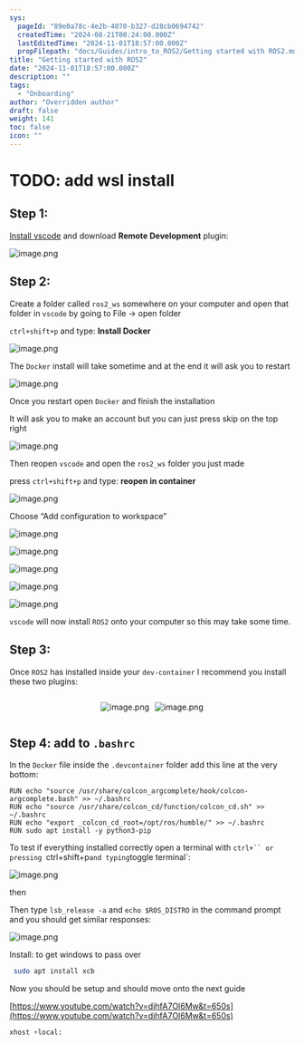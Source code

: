 ```yaml
---
sys:
  pageId: "89e0a78c-4e2b-4070-b327-d28cb0694742"
  createdTime: "2024-08-21T00:24:00.000Z"
  lastEditedTime: "2024-11-01T18:57:00.000Z"
  propFilepath: "docs/Guides/intro_to_ROS2/Getting started with ROS2.md"
title: "Getting started with ROS2"
date: "2024-11-01T18:57:00.000Z"
description: ""
tags:
  - "Onboarding"
author: "Overridden author"
draft: false
weight: 141
toc: false
icon: ""
---
```


# TODO: add wsl install

## Step 1:

[Install vscode](https://code.visualstudio.com/download) and download **Remote Development** plugin:

![image.png](https://prod-files-secure.s3.us-west-2.amazonaws.com/d518164a-d88e-44d1-a4ee-3adb3bd8bce0/efb52993-1881-4a40-b95e-6f020334f022/image.png?X-Amz-Algorithm=AWS4-HMAC-SHA256&X-Amz-Content-Sha256=UNSIGNED-PAYLOAD&X-Amz-Credential=ASIAZI2LB466XV2EMCDP%2F20250225%2Fus-west-2%2Fs3%2Faws4_request&X-Amz-Date=20250225T190256Z&X-Amz-Expires=3600&X-Amz-Security-Token=IQoJb3JpZ2luX2VjEBIaCXVzLXdlc3QtMiJHMEUCIApGuPRncK6SWHrdj6aAAtnlwEw8nfBM4OMtBG2gUlY9AiEAriiRj0ypcZ%2BXbRgkZ79nPA3XQXhgrFXJc%2Bul1zYMmKcq%2FwMISxAAGgw2Mzc0MjMxODM4MDUiDKqdEB5KBei%2BxogenSrcA8ow1%2FlR7b20IHemZkx968%2Bh3Vj5cRsTsHsRa1f4iGZ%2F9cDyU2srEz6D3IRIMNKy8nMH453xWCscsgDV1bLqdrYRRH1Hk1kDGTVsdRwRgTmux9HYBTh6xh1J8F4z4cd9jO%2BPpM2Hpry9BDP06YnCsDneZdwIwzNG5KbnzAByi4cZhwqBj8o1QQ37pm53NVW1xQdZWWrHN4EdkjFuO0ErRIfT41LzufRvWWZqeIh4dY7SVezwob7w09hPSbfy5oTPOaXvMzpRenY%2B6AhVObRkFXuRuhAFv8l0ys3iUpT6CNcdTeD11sSLjtxuD1NGIdWWna3q0FWbqcjq8ZYDxcPnyt5lUG%2BnL4Bro4tPg3F0L2pMtDJo%2BxDJLuEM99xWWoFJJIq4KXunx05SgtvM71tRP3idEkd6hsMAsy3wR5MX9zlK7Y%2BJyY%2FWYXMGBUaTxu8QWhHtyxLupTNQ06KSHJycV156FcH08%2BTtQZk1TgCXtfveenip2j9Jsa4NALxEJMXTFkTnZ%2BVJcIClFsJK0wogl8UAL6pgmXTIouQlNbFK347YRHItDnqxTK0N2g50xC9TyQzTdsf0fMQjWBxyXfI8U6YPRWHVMCR2kzHjZisRM%2FIc%2FhvCil5l56ClVA5pMIyN%2BL0GOqUBPcOuYdtvsdzWKbleoP3Bls5dTWgNGdKex3WdYuuhN27%2BXARlEXdUtyjx0%2FlHQ6unHV7YghS%2FFKvRm1AEkv86oSXPLC5EQgEouNlXU3uLHTkogLJNPlglS%2FPmj6RAQl56JwrG6hXEndvyVF%2Fq00aZ59fMqUsjCcHse9%2B5It28OnG30xzEBoNUDwuV1o2lBhectXLtOGGYR3G674KWLsiBfy3VZNt5&X-Amz-Signature=090516933e1ac809d8a59a56b115bed867c12ec3b21412e6ce581bd308659aa8&X-Amz-SignedHeaders=host&x-id=GetObject)

## Step 2:

Create a folder called `ros2_ws` somewhere on your computer and open that folder in `vscode` by going to File → open folder 

`ctrl+shift+p` and type: **Install Docker**

![image.png](https://prod-files-secure.s3.us-west-2.amazonaws.com/d518164a-d88e-44d1-a4ee-3adb3bd8bce0/2269dc0e-1cd5-47ff-bceb-c04ad9b2eab0/image.png?X-Amz-Algorithm=AWS4-HMAC-SHA256&X-Amz-Content-Sha256=UNSIGNED-PAYLOAD&X-Amz-Credential=ASIAZI2LB466XV2EMCDP%2F20250225%2Fus-west-2%2Fs3%2Faws4_request&X-Amz-Date=20250225T190256Z&X-Amz-Expires=3600&X-Amz-Security-Token=IQoJb3JpZ2luX2VjEBIaCXVzLXdlc3QtMiJHMEUCIApGuPRncK6SWHrdj6aAAtnlwEw8nfBM4OMtBG2gUlY9AiEAriiRj0ypcZ%2BXbRgkZ79nPA3XQXhgrFXJc%2Bul1zYMmKcq%2FwMISxAAGgw2Mzc0MjMxODM4MDUiDKqdEB5KBei%2BxogenSrcA8ow1%2FlR7b20IHemZkx968%2Bh3Vj5cRsTsHsRa1f4iGZ%2F9cDyU2srEz6D3IRIMNKy8nMH453xWCscsgDV1bLqdrYRRH1Hk1kDGTVsdRwRgTmux9HYBTh6xh1J8F4z4cd9jO%2BPpM2Hpry9BDP06YnCsDneZdwIwzNG5KbnzAByi4cZhwqBj8o1QQ37pm53NVW1xQdZWWrHN4EdkjFuO0ErRIfT41LzufRvWWZqeIh4dY7SVezwob7w09hPSbfy5oTPOaXvMzpRenY%2B6AhVObRkFXuRuhAFv8l0ys3iUpT6CNcdTeD11sSLjtxuD1NGIdWWna3q0FWbqcjq8ZYDxcPnyt5lUG%2BnL4Bro4tPg3F0L2pMtDJo%2BxDJLuEM99xWWoFJJIq4KXunx05SgtvM71tRP3idEkd6hsMAsy3wR5MX9zlK7Y%2BJyY%2FWYXMGBUaTxu8QWhHtyxLupTNQ06KSHJycV156FcH08%2BTtQZk1TgCXtfveenip2j9Jsa4NALxEJMXTFkTnZ%2BVJcIClFsJK0wogl8UAL6pgmXTIouQlNbFK347YRHItDnqxTK0N2g50xC9TyQzTdsf0fMQjWBxyXfI8U6YPRWHVMCR2kzHjZisRM%2FIc%2FhvCil5l56ClVA5pMIyN%2BL0GOqUBPcOuYdtvsdzWKbleoP3Bls5dTWgNGdKex3WdYuuhN27%2BXARlEXdUtyjx0%2FlHQ6unHV7YghS%2FFKvRm1AEkv86oSXPLC5EQgEouNlXU3uLHTkogLJNPlglS%2FPmj6RAQl56JwrG6hXEndvyVF%2Fq00aZ59fMqUsjCcHse9%2B5It28OnG30xzEBoNUDwuV1o2lBhectXLtOGGYR3G674KWLsiBfy3VZNt5&X-Amz-Signature=6c890f9aecdf6a06bb1db1c973a5a4b17078f12a7ae4f8c55ecf0f76eb3b75b0&X-Amz-SignedHeaders=host&x-id=GetObject)

The `Docker` install will take sometime and at the end it will ask you to restart

![image.png](https://prod-files-secure.s3.us-west-2.amazonaws.com/d518164a-d88e-44d1-a4ee-3adb3bd8bce0/ed233f78-be33-4b1f-b89c-9c346c0e961e/image.png?X-Amz-Algorithm=AWS4-HMAC-SHA256&X-Amz-Content-Sha256=UNSIGNED-PAYLOAD&X-Amz-Credential=ASIAZI2LB466XV2EMCDP%2F20250225%2Fus-west-2%2Fs3%2Faws4_request&X-Amz-Date=20250225T190256Z&X-Amz-Expires=3600&X-Amz-Security-Token=IQoJb3JpZ2luX2VjEBIaCXVzLXdlc3QtMiJHMEUCIApGuPRncK6SWHrdj6aAAtnlwEw8nfBM4OMtBG2gUlY9AiEAriiRj0ypcZ%2BXbRgkZ79nPA3XQXhgrFXJc%2Bul1zYMmKcq%2FwMISxAAGgw2Mzc0MjMxODM4MDUiDKqdEB5KBei%2BxogenSrcA8ow1%2FlR7b20IHemZkx968%2Bh3Vj5cRsTsHsRa1f4iGZ%2F9cDyU2srEz6D3IRIMNKy8nMH453xWCscsgDV1bLqdrYRRH1Hk1kDGTVsdRwRgTmux9HYBTh6xh1J8F4z4cd9jO%2BPpM2Hpry9BDP06YnCsDneZdwIwzNG5KbnzAByi4cZhwqBj8o1QQ37pm53NVW1xQdZWWrHN4EdkjFuO0ErRIfT41LzufRvWWZqeIh4dY7SVezwob7w09hPSbfy5oTPOaXvMzpRenY%2B6AhVObRkFXuRuhAFv8l0ys3iUpT6CNcdTeD11sSLjtxuD1NGIdWWna3q0FWbqcjq8ZYDxcPnyt5lUG%2BnL4Bro4tPg3F0L2pMtDJo%2BxDJLuEM99xWWoFJJIq4KXunx05SgtvM71tRP3idEkd6hsMAsy3wR5MX9zlK7Y%2BJyY%2FWYXMGBUaTxu8QWhHtyxLupTNQ06KSHJycV156FcH08%2BTtQZk1TgCXtfveenip2j9Jsa4NALxEJMXTFkTnZ%2BVJcIClFsJK0wogl8UAL6pgmXTIouQlNbFK347YRHItDnqxTK0N2g50xC9TyQzTdsf0fMQjWBxyXfI8U6YPRWHVMCR2kzHjZisRM%2FIc%2FhvCil5l56ClVA5pMIyN%2BL0GOqUBPcOuYdtvsdzWKbleoP3Bls5dTWgNGdKex3WdYuuhN27%2BXARlEXdUtyjx0%2FlHQ6unHV7YghS%2FFKvRm1AEkv86oSXPLC5EQgEouNlXU3uLHTkogLJNPlglS%2FPmj6RAQl56JwrG6hXEndvyVF%2Fq00aZ59fMqUsjCcHse9%2B5It28OnG30xzEBoNUDwuV1o2lBhectXLtOGGYR3G674KWLsiBfy3VZNt5&X-Amz-Signature=096721c54ec6ff44e3a1d8be9265e3bab340ad1f1d95c9e94f8297647a71d32d&X-Amz-SignedHeaders=host&x-id=GetObject)

Once you restart open `Docker` and finish the installation

It will ask you to make an account but you can just press skip on the top right

![image.png](https://prod-files-secure.s3.us-west-2.amazonaws.com/d518164a-d88e-44d1-a4ee-3adb3bd8bce0/21010ad9-1659-4fd9-9f59-9932a09b2a3d/image.png?X-Amz-Algorithm=AWS4-HMAC-SHA256&X-Amz-Content-Sha256=UNSIGNED-PAYLOAD&X-Amz-Credential=ASIAZI2LB466XV2EMCDP%2F20250225%2Fus-west-2%2Fs3%2Faws4_request&X-Amz-Date=20250225T190256Z&X-Amz-Expires=3600&X-Amz-Security-Token=IQoJb3JpZ2luX2VjEBIaCXVzLXdlc3QtMiJHMEUCIApGuPRncK6SWHrdj6aAAtnlwEw8nfBM4OMtBG2gUlY9AiEAriiRj0ypcZ%2BXbRgkZ79nPA3XQXhgrFXJc%2Bul1zYMmKcq%2FwMISxAAGgw2Mzc0MjMxODM4MDUiDKqdEB5KBei%2BxogenSrcA8ow1%2FlR7b20IHemZkx968%2Bh3Vj5cRsTsHsRa1f4iGZ%2F9cDyU2srEz6D3IRIMNKy8nMH453xWCscsgDV1bLqdrYRRH1Hk1kDGTVsdRwRgTmux9HYBTh6xh1J8F4z4cd9jO%2BPpM2Hpry9BDP06YnCsDneZdwIwzNG5KbnzAByi4cZhwqBj8o1QQ37pm53NVW1xQdZWWrHN4EdkjFuO0ErRIfT41LzufRvWWZqeIh4dY7SVezwob7w09hPSbfy5oTPOaXvMzpRenY%2B6AhVObRkFXuRuhAFv8l0ys3iUpT6CNcdTeD11sSLjtxuD1NGIdWWna3q0FWbqcjq8ZYDxcPnyt5lUG%2BnL4Bro4tPg3F0L2pMtDJo%2BxDJLuEM99xWWoFJJIq4KXunx05SgtvM71tRP3idEkd6hsMAsy3wR5MX9zlK7Y%2BJyY%2FWYXMGBUaTxu8QWhHtyxLupTNQ06KSHJycV156FcH08%2BTtQZk1TgCXtfveenip2j9Jsa4NALxEJMXTFkTnZ%2BVJcIClFsJK0wogl8UAL6pgmXTIouQlNbFK347YRHItDnqxTK0N2g50xC9TyQzTdsf0fMQjWBxyXfI8U6YPRWHVMCR2kzHjZisRM%2FIc%2FhvCil5l56ClVA5pMIyN%2BL0GOqUBPcOuYdtvsdzWKbleoP3Bls5dTWgNGdKex3WdYuuhN27%2BXARlEXdUtyjx0%2FlHQ6unHV7YghS%2FFKvRm1AEkv86oSXPLC5EQgEouNlXU3uLHTkogLJNPlglS%2FPmj6RAQl56JwrG6hXEndvyVF%2Fq00aZ59fMqUsjCcHse9%2B5It28OnG30xzEBoNUDwuV1o2lBhectXLtOGGYR3G674KWLsiBfy3VZNt5&X-Amz-Signature=4e4dd9f2c46d1373746bea472610dd4efbc4f92d7c190a2f779449d2e26568b8&X-Amz-SignedHeaders=host&x-id=GetObject)

Then reopen `vscode` and open the `ros2_ws` folder you just made

press `ctrl+shift+p` and type: **reopen in container**

![image.png](https://prod-files-secure.s3.us-west-2.amazonaws.com/d518164a-d88e-44d1-a4ee-3adb3bd8bce0/4e93b8c2-41ad-488c-8095-c74205196118/image.png?X-Amz-Algorithm=AWS4-HMAC-SHA256&X-Amz-Content-Sha256=UNSIGNED-PAYLOAD&X-Amz-Credential=ASIAZI2LB466XV2EMCDP%2F20250225%2Fus-west-2%2Fs3%2Faws4_request&X-Amz-Date=20250225T190256Z&X-Amz-Expires=3600&X-Amz-Security-Token=IQoJb3JpZ2luX2VjEBIaCXVzLXdlc3QtMiJHMEUCIApGuPRncK6SWHrdj6aAAtnlwEw8nfBM4OMtBG2gUlY9AiEAriiRj0ypcZ%2BXbRgkZ79nPA3XQXhgrFXJc%2Bul1zYMmKcq%2FwMISxAAGgw2Mzc0MjMxODM4MDUiDKqdEB5KBei%2BxogenSrcA8ow1%2FlR7b20IHemZkx968%2Bh3Vj5cRsTsHsRa1f4iGZ%2F9cDyU2srEz6D3IRIMNKy8nMH453xWCscsgDV1bLqdrYRRH1Hk1kDGTVsdRwRgTmux9HYBTh6xh1J8F4z4cd9jO%2BPpM2Hpry9BDP06YnCsDneZdwIwzNG5KbnzAByi4cZhwqBj8o1QQ37pm53NVW1xQdZWWrHN4EdkjFuO0ErRIfT41LzufRvWWZqeIh4dY7SVezwob7w09hPSbfy5oTPOaXvMzpRenY%2B6AhVObRkFXuRuhAFv8l0ys3iUpT6CNcdTeD11sSLjtxuD1NGIdWWna3q0FWbqcjq8ZYDxcPnyt5lUG%2BnL4Bro4tPg3F0L2pMtDJo%2BxDJLuEM99xWWoFJJIq4KXunx05SgtvM71tRP3idEkd6hsMAsy3wR5MX9zlK7Y%2BJyY%2FWYXMGBUaTxu8QWhHtyxLupTNQ06KSHJycV156FcH08%2BTtQZk1TgCXtfveenip2j9Jsa4NALxEJMXTFkTnZ%2BVJcIClFsJK0wogl8UAL6pgmXTIouQlNbFK347YRHItDnqxTK0N2g50xC9TyQzTdsf0fMQjWBxyXfI8U6YPRWHVMCR2kzHjZisRM%2FIc%2FhvCil5l56ClVA5pMIyN%2BL0GOqUBPcOuYdtvsdzWKbleoP3Bls5dTWgNGdKex3WdYuuhN27%2BXARlEXdUtyjx0%2FlHQ6unHV7YghS%2FFKvRm1AEkv86oSXPLC5EQgEouNlXU3uLHTkogLJNPlglS%2FPmj6RAQl56JwrG6hXEndvyVF%2Fq00aZ59fMqUsjCcHse9%2B5It28OnG30xzEBoNUDwuV1o2lBhectXLtOGGYR3G674KWLsiBfy3VZNt5&X-Amz-Signature=78da78c0cc5df6c5c3af5fe094b3a9ad2afc3111d9b71f612e92b36a8d4be69b&X-Amz-SignedHeaders=host&x-id=GetObject)

Choose “Add configuration to workspace”

![image.png](https://prod-files-secure.s3.us-west-2.amazonaws.com/d518164a-d88e-44d1-a4ee-3adb3bd8bce0/9560b282-5060-4989-ba37-97e7b2c22476/image.png?X-Amz-Algorithm=AWS4-HMAC-SHA256&X-Amz-Content-Sha256=UNSIGNED-PAYLOAD&X-Amz-Credential=ASIAZI2LB466XV2EMCDP%2F20250225%2Fus-west-2%2Fs3%2Faws4_request&X-Amz-Date=20250225T190256Z&X-Amz-Expires=3600&X-Amz-Security-Token=IQoJb3JpZ2luX2VjEBIaCXVzLXdlc3QtMiJHMEUCIApGuPRncK6SWHrdj6aAAtnlwEw8nfBM4OMtBG2gUlY9AiEAriiRj0ypcZ%2BXbRgkZ79nPA3XQXhgrFXJc%2Bul1zYMmKcq%2FwMISxAAGgw2Mzc0MjMxODM4MDUiDKqdEB5KBei%2BxogenSrcA8ow1%2FlR7b20IHemZkx968%2Bh3Vj5cRsTsHsRa1f4iGZ%2F9cDyU2srEz6D3IRIMNKy8nMH453xWCscsgDV1bLqdrYRRH1Hk1kDGTVsdRwRgTmux9HYBTh6xh1J8F4z4cd9jO%2BPpM2Hpry9BDP06YnCsDneZdwIwzNG5KbnzAByi4cZhwqBj8o1QQ37pm53NVW1xQdZWWrHN4EdkjFuO0ErRIfT41LzufRvWWZqeIh4dY7SVezwob7w09hPSbfy5oTPOaXvMzpRenY%2B6AhVObRkFXuRuhAFv8l0ys3iUpT6CNcdTeD11sSLjtxuD1NGIdWWna3q0FWbqcjq8ZYDxcPnyt5lUG%2BnL4Bro4tPg3F0L2pMtDJo%2BxDJLuEM99xWWoFJJIq4KXunx05SgtvM71tRP3idEkd6hsMAsy3wR5MX9zlK7Y%2BJyY%2FWYXMGBUaTxu8QWhHtyxLupTNQ06KSHJycV156FcH08%2BTtQZk1TgCXtfveenip2j9Jsa4NALxEJMXTFkTnZ%2BVJcIClFsJK0wogl8UAL6pgmXTIouQlNbFK347YRHItDnqxTK0N2g50xC9TyQzTdsf0fMQjWBxyXfI8U6YPRWHVMCR2kzHjZisRM%2FIc%2FhvCil5l56ClVA5pMIyN%2BL0GOqUBPcOuYdtvsdzWKbleoP3Bls5dTWgNGdKex3WdYuuhN27%2BXARlEXdUtyjx0%2FlHQ6unHV7YghS%2FFKvRm1AEkv86oSXPLC5EQgEouNlXU3uLHTkogLJNPlglS%2FPmj6RAQl56JwrG6hXEndvyVF%2Fq00aZ59fMqUsjCcHse9%2B5It28OnG30xzEBoNUDwuV1o2lBhectXLtOGGYR3G674KWLsiBfy3VZNt5&X-Amz-Signature=be34873834b8cbc725c36b9e76ce2e2ceaa3cf60c9bfd875f6b9bf222c4a9029&X-Amz-SignedHeaders=host&x-id=GetObject)

![image.png](https://prod-files-secure.s3.us-west-2.amazonaws.com/d518164a-d88e-44d1-a4ee-3adb3bd8bce0/2ee63f81-886b-48e8-a553-dc6e5eac99e4/image.png?X-Amz-Algorithm=AWS4-HMAC-SHA256&X-Amz-Content-Sha256=UNSIGNED-PAYLOAD&X-Amz-Credential=ASIAZI2LB466XV2EMCDP%2F20250225%2Fus-west-2%2Fs3%2Faws4_request&X-Amz-Date=20250225T190256Z&X-Amz-Expires=3600&X-Amz-Security-Token=IQoJb3JpZ2luX2VjEBIaCXVzLXdlc3QtMiJHMEUCIApGuPRncK6SWHrdj6aAAtnlwEw8nfBM4OMtBG2gUlY9AiEAriiRj0ypcZ%2BXbRgkZ79nPA3XQXhgrFXJc%2Bul1zYMmKcq%2FwMISxAAGgw2Mzc0MjMxODM4MDUiDKqdEB5KBei%2BxogenSrcA8ow1%2FlR7b20IHemZkx968%2Bh3Vj5cRsTsHsRa1f4iGZ%2F9cDyU2srEz6D3IRIMNKy8nMH453xWCscsgDV1bLqdrYRRH1Hk1kDGTVsdRwRgTmux9HYBTh6xh1J8F4z4cd9jO%2BPpM2Hpry9BDP06YnCsDneZdwIwzNG5KbnzAByi4cZhwqBj8o1QQ37pm53NVW1xQdZWWrHN4EdkjFuO0ErRIfT41LzufRvWWZqeIh4dY7SVezwob7w09hPSbfy5oTPOaXvMzpRenY%2B6AhVObRkFXuRuhAFv8l0ys3iUpT6CNcdTeD11sSLjtxuD1NGIdWWna3q0FWbqcjq8ZYDxcPnyt5lUG%2BnL4Bro4tPg3F0L2pMtDJo%2BxDJLuEM99xWWoFJJIq4KXunx05SgtvM71tRP3idEkd6hsMAsy3wR5MX9zlK7Y%2BJyY%2FWYXMGBUaTxu8QWhHtyxLupTNQ06KSHJycV156FcH08%2BTtQZk1TgCXtfveenip2j9Jsa4NALxEJMXTFkTnZ%2BVJcIClFsJK0wogl8UAL6pgmXTIouQlNbFK347YRHItDnqxTK0N2g50xC9TyQzTdsf0fMQjWBxyXfI8U6YPRWHVMCR2kzHjZisRM%2FIc%2FhvCil5l56ClVA5pMIyN%2BL0GOqUBPcOuYdtvsdzWKbleoP3Bls5dTWgNGdKex3WdYuuhN27%2BXARlEXdUtyjx0%2FlHQ6unHV7YghS%2FFKvRm1AEkv86oSXPLC5EQgEouNlXU3uLHTkogLJNPlglS%2FPmj6RAQl56JwrG6hXEndvyVF%2Fq00aZ59fMqUsjCcHse9%2B5It28OnG30xzEBoNUDwuV1o2lBhectXLtOGGYR3G674KWLsiBfy3VZNt5&X-Amz-Signature=6f2a65ab78325fedb899a067ac9b360f61472fa3095c463eaffa4ef4553bb4fe&X-Amz-SignedHeaders=host&x-id=GetObject)

![image.png](https://prod-files-secure.s3.us-west-2.amazonaws.com/d518164a-d88e-44d1-a4ee-3adb3bd8bce0/ae1580b2-b048-407e-aed9-b584224a7a04/image.png?X-Amz-Algorithm=AWS4-HMAC-SHA256&X-Amz-Content-Sha256=UNSIGNED-PAYLOAD&X-Amz-Credential=ASIAZI2LB466XV2EMCDP%2F20250225%2Fus-west-2%2Fs3%2Faws4_request&X-Amz-Date=20250225T190256Z&X-Amz-Expires=3600&X-Amz-Security-Token=IQoJb3JpZ2luX2VjEBIaCXVzLXdlc3QtMiJHMEUCIApGuPRncK6SWHrdj6aAAtnlwEw8nfBM4OMtBG2gUlY9AiEAriiRj0ypcZ%2BXbRgkZ79nPA3XQXhgrFXJc%2Bul1zYMmKcq%2FwMISxAAGgw2Mzc0MjMxODM4MDUiDKqdEB5KBei%2BxogenSrcA8ow1%2FlR7b20IHemZkx968%2Bh3Vj5cRsTsHsRa1f4iGZ%2F9cDyU2srEz6D3IRIMNKy8nMH453xWCscsgDV1bLqdrYRRH1Hk1kDGTVsdRwRgTmux9HYBTh6xh1J8F4z4cd9jO%2BPpM2Hpry9BDP06YnCsDneZdwIwzNG5KbnzAByi4cZhwqBj8o1QQ37pm53NVW1xQdZWWrHN4EdkjFuO0ErRIfT41LzufRvWWZqeIh4dY7SVezwob7w09hPSbfy5oTPOaXvMzpRenY%2B6AhVObRkFXuRuhAFv8l0ys3iUpT6CNcdTeD11sSLjtxuD1NGIdWWna3q0FWbqcjq8ZYDxcPnyt5lUG%2BnL4Bro4tPg3F0L2pMtDJo%2BxDJLuEM99xWWoFJJIq4KXunx05SgtvM71tRP3idEkd6hsMAsy3wR5MX9zlK7Y%2BJyY%2FWYXMGBUaTxu8QWhHtyxLupTNQ06KSHJycV156FcH08%2BTtQZk1TgCXtfveenip2j9Jsa4NALxEJMXTFkTnZ%2BVJcIClFsJK0wogl8UAL6pgmXTIouQlNbFK347YRHItDnqxTK0N2g50xC9TyQzTdsf0fMQjWBxyXfI8U6YPRWHVMCR2kzHjZisRM%2FIc%2FhvCil5l56ClVA5pMIyN%2BL0GOqUBPcOuYdtvsdzWKbleoP3Bls5dTWgNGdKex3WdYuuhN27%2BXARlEXdUtyjx0%2FlHQ6unHV7YghS%2FFKvRm1AEkv86oSXPLC5EQgEouNlXU3uLHTkogLJNPlglS%2FPmj6RAQl56JwrG6hXEndvyVF%2Fq00aZ59fMqUsjCcHse9%2B5It28OnG30xzEBoNUDwuV1o2lBhectXLtOGGYR3G674KWLsiBfy3VZNt5&X-Amz-Signature=556a7a816dee76b2eaaac32d384d1957d6cbbce39f9140875670d123c442ca86&X-Amz-SignedHeaders=host&x-id=GetObject)

![image.png](https://prod-files-secure.s3.us-west-2.amazonaws.com/d518164a-d88e-44d1-a4ee-3adb3bd8bce0/53255b28-f75e-430f-b9e3-c0ac8577e42b/image.png?X-Amz-Algorithm=AWS4-HMAC-SHA256&X-Amz-Content-Sha256=UNSIGNED-PAYLOAD&X-Amz-Credential=ASIAZI2LB466XV2EMCDP%2F20250225%2Fus-west-2%2Fs3%2Faws4_request&X-Amz-Date=20250225T190256Z&X-Amz-Expires=3600&X-Amz-Security-Token=IQoJb3JpZ2luX2VjEBIaCXVzLXdlc3QtMiJHMEUCIApGuPRncK6SWHrdj6aAAtnlwEw8nfBM4OMtBG2gUlY9AiEAriiRj0ypcZ%2BXbRgkZ79nPA3XQXhgrFXJc%2Bul1zYMmKcq%2FwMISxAAGgw2Mzc0MjMxODM4MDUiDKqdEB5KBei%2BxogenSrcA8ow1%2FlR7b20IHemZkx968%2Bh3Vj5cRsTsHsRa1f4iGZ%2F9cDyU2srEz6D3IRIMNKy8nMH453xWCscsgDV1bLqdrYRRH1Hk1kDGTVsdRwRgTmux9HYBTh6xh1J8F4z4cd9jO%2BPpM2Hpry9BDP06YnCsDneZdwIwzNG5KbnzAByi4cZhwqBj8o1QQ37pm53NVW1xQdZWWrHN4EdkjFuO0ErRIfT41LzufRvWWZqeIh4dY7SVezwob7w09hPSbfy5oTPOaXvMzpRenY%2B6AhVObRkFXuRuhAFv8l0ys3iUpT6CNcdTeD11sSLjtxuD1NGIdWWna3q0FWbqcjq8ZYDxcPnyt5lUG%2BnL4Bro4tPg3F0L2pMtDJo%2BxDJLuEM99xWWoFJJIq4KXunx05SgtvM71tRP3idEkd6hsMAsy3wR5MX9zlK7Y%2BJyY%2FWYXMGBUaTxu8QWhHtyxLupTNQ06KSHJycV156FcH08%2BTtQZk1TgCXtfveenip2j9Jsa4NALxEJMXTFkTnZ%2BVJcIClFsJK0wogl8UAL6pgmXTIouQlNbFK347YRHItDnqxTK0N2g50xC9TyQzTdsf0fMQjWBxyXfI8U6YPRWHVMCR2kzHjZisRM%2FIc%2FhvCil5l56ClVA5pMIyN%2BL0GOqUBPcOuYdtvsdzWKbleoP3Bls5dTWgNGdKex3WdYuuhN27%2BXARlEXdUtyjx0%2FlHQ6unHV7YghS%2FFKvRm1AEkv86oSXPLC5EQgEouNlXU3uLHTkogLJNPlglS%2FPmj6RAQl56JwrG6hXEndvyVF%2Fq00aZ59fMqUsjCcHse9%2B5It28OnG30xzEBoNUDwuV1o2lBhectXLtOGGYR3G674KWLsiBfy3VZNt5&X-Amz-Signature=2c9a9f164fb2b2f02f4bf3dc9e3ad584e581b41bb0873ee811a7b8acf2a89f88&X-Amz-SignedHeaders=host&x-id=GetObject)

![image.png](https://prod-files-secure.s3.us-west-2.amazonaws.com/d518164a-d88e-44d1-a4ee-3adb3bd8bce0/7c562767-5af9-4ffb-97d1-327bcdf4ee00/image.png?X-Amz-Algorithm=AWS4-HMAC-SHA256&X-Amz-Content-Sha256=UNSIGNED-PAYLOAD&X-Amz-Credential=ASIAZI2LB466XV2EMCDP%2F20250225%2Fus-west-2%2Fs3%2Faws4_request&X-Amz-Date=20250225T190256Z&X-Amz-Expires=3600&X-Amz-Security-Token=IQoJb3JpZ2luX2VjEBIaCXVzLXdlc3QtMiJHMEUCIApGuPRncK6SWHrdj6aAAtnlwEw8nfBM4OMtBG2gUlY9AiEAriiRj0ypcZ%2BXbRgkZ79nPA3XQXhgrFXJc%2Bul1zYMmKcq%2FwMISxAAGgw2Mzc0MjMxODM4MDUiDKqdEB5KBei%2BxogenSrcA8ow1%2FlR7b20IHemZkx968%2Bh3Vj5cRsTsHsRa1f4iGZ%2F9cDyU2srEz6D3IRIMNKy8nMH453xWCscsgDV1bLqdrYRRH1Hk1kDGTVsdRwRgTmux9HYBTh6xh1J8F4z4cd9jO%2BPpM2Hpry9BDP06YnCsDneZdwIwzNG5KbnzAByi4cZhwqBj8o1QQ37pm53NVW1xQdZWWrHN4EdkjFuO0ErRIfT41LzufRvWWZqeIh4dY7SVezwob7w09hPSbfy5oTPOaXvMzpRenY%2B6AhVObRkFXuRuhAFv8l0ys3iUpT6CNcdTeD11sSLjtxuD1NGIdWWna3q0FWbqcjq8ZYDxcPnyt5lUG%2BnL4Bro4tPg3F0L2pMtDJo%2BxDJLuEM99xWWoFJJIq4KXunx05SgtvM71tRP3idEkd6hsMAsy3wR5MX9zlK7Y%2BJyY%2FWYXMGBUaTxu8QWhHtyxLupTNQ06KSHJycV156FcH08%2BTtQZk1TgCXtfveenip2j9Jsa4NALxEJMXTFkTnZ%2BVJcIClFsJK0wogl8UAL6pgmXTIouQlNbFK347YRHItDnqxTK0N2g50xC9TyQzTdsf0fMQjWBxyXfI8U6YPRWHVMCR2kzHjZisRM%2FIc%2FhvCil5l56ClVA5pMIyN%2BL0GOqUBPcOuYdtvsdzWKbleoP3Bls5dTWgNGdKex3WdYuuhN27%2BXARlEXdUtyjx0%2FlHQ6unHV7YghS%2FFKvRm1AEkv86oSXPLC5EQgEouNlXU3uLHTkogLJNPlglS%2FPmj6RAQl56JwrG6hXEndvyVF%2Fq00aZ59fMqUsjCcHse9%2B5It28OnG30xzEBoNUDwuV1o2lBhectXLtOGGYR3G674KWLsiBfy3VZNt5&X-Amz-Signature=cadae3908775255dcd89f8e90519742ba99d15a49c169a0a6bed10f508ec9642&X-Amz-SignedHeaders=host&x-id=GetObject)

`vscode` will now install `ROS2` onto your computer so this may take some time.

## Step 3:

Once `ROS2` has installed inside your `dev-container` I recommend you install these two plugins:

<div style="display: flex;flex-direction: row; column-gap:10px; max-width: 630px;justify-content: center;">
<div>

![image.png](https://prod-files-secure.s3.us-west-2.amazonaws.com/d518164a-d88e-44d1-a4ee-3adb3bd8bce0/3fc3d550-5a54-4ba1-ba6b-faa01cdb7369/image.png?X-Amz-Algorithm=AWS4-HMAC-SHA256&X-Amz-Content-Sha256=UNSIGNED-PAYLOAD&X-Amz-Credential=ASIAZI2LB466YO5FSWOA%2F20250225%2Fus-west-2%2Fs3%2Faws4_request&X-Amz-Date=20250225T190258Z&X-Amz-Expires=3600&X-Amz-Security-Token=IQoJb3JpZ2luX2VjEBIaCXVzLXdlc3QtMiJIMEYCIQDtY%2Fa70HIgaXK%2BWCK4z1A%2Fb9Nph0Lf4RrmYANOxsZYBAIhAOfjA%2Fl7llz2YOrtIi5Z6ef85Xdvkz260ncE1o7%2BAIgTKv8DCEsQABoMNjM3NDIzMTgzODA1IgwpxF4IF4nAEhrPk4Iq3AMdLZO0dYAxvRRH0jHRGbu3KtEV5mgarDNBONmo4S7GubwNs5ip33Kcy4548Dr33gv0GGM82EOGQYmv4hXHgazZSO9EKnpFBsW%2BuCTaSh%2B%2BQxMZ%2BEj4qIEACpg5uyH8i2YiWk7A0Cwn4g5rS9G0oC9CAU%2FK1MeAMlaEGhHN62yAqGZf44JIynLSlnIUMSi8BFMpkXkEM4qUHvwbWKyQ4PrxQDjnb0JBiWOn8FZRC7Bs6TtTi1pzsP2xakH1k7kQolWV2y42kc%2Fc%2BcGjze%2FYhokWxA69hIYoqFItzJjzXftgPNUK%2BrCv8XaLX0e9p%2F8T%2Ft1mHFo5DennSCqFnHQXYHd%2FwbOj3GZi%2FHtyYEjf6UwO57auxHmaTELkPBvpnJurzoOFuHGyOBkb9OgMrfRj0PNfAThDYNhABb406DdCCudEuiE8dX%2B4Wi0AL41vPHR1AJU1dLBbu45XYZub0npNSxVqCVfEUH%2FuiEvpGXVSqtaYyJO4vboQZj1EXmQCAgepXXrKHVrWOaAtyiKU23LOG1rVJ9erwdMnXcdjltUAWl2%2Bww9f0uY%2BOZwA9%2BYDibfTN6tK6VTedT763sOEu%2BCq5UsACGya3k9pQ3zG%2B2Ui%2Bow%2B1ae4GkZLZqUKS7T2tjDYjPi9BjqkAd%2FqMybI8g%2BcXdC%2Bl%2Bdan0qOSLryim4WeAMhxppsep6kxlugzhOhgZegGJSCkaZBl6PgXHKiXL4kjwJ%2BX%2BdveIIYQCJyyUowBiCORmonHTB7%2BwC%2BIu2J6ObUfqvqTHNo3zH1P1H%2BFCceGSlVtpxq2mIKpvto7aZf3qjedvwclRPyt%2B1hNXkahNKEENMKld4jm3Fwru667W7sk2vxlVoAJE0IiVf0&X-Amz-Signature=fa069e82ab40852a8b855e1a972a86c189bedd8816fbdf9cd87124714bc22cfe&X-Amz-SignedHeaders=host&x-id=GetObject)

</div>
<div>

![image.png](https://prod-files-secure.s3.us-west-2.amazonaws.com/d518164a-d88e-44d1-a4ee-3adb3bd8bce0/d994cc66-13c2-4093-a5a3-f84cf4601a82/image.png?X-Amz-Algorithm=AWS4-HMAC-SHA256&X-Amz-Content-Sha256=UNSIGNED-PAYLOAD&X-Amz-Credential=ASIAZI2LB46635FYXDYC%2F20250225%2Fus-west-2%2Fs3%2Faws4_request&X-Amz-Date=20250225T190258Z&X-Amz-Expires=3600&X-Amz-Security-Token=IQoJb3JpZ2luX2VjEBIaCXVzLXdlc3QtMiJIMEYCIQDVwcyMJaDlNkDJ7EY0h1eBNjpw7vImo20IvhnZMf9T3wIhAITa7SVfP6g9RzifiReNLwVSUOxszTgSHVHGvuHqvLW7Kv8DCEsQABoMNjM3NDIzMTgzODA1Igz7vDle8FQNjVNruFAq3AO2Ta8wO0MW9IjXa9DwBlVi3DeFzgCDHlHWoXbgX11OSXIawcJafL05x%2Fu%2FB5uKPZAWDNyYjwSN0Q%2Fh8olEFuzRHUxrNKk8kqvlEIR5c5fRyPUntQbJyLDufsKGTJMlga1b5aCbSEB3zoAQq%2F%2BjREJ%2FSoD02lWpctAVnWMlcbWr8GXDe7ThulxyxUhbt6kc%2FLNFMOCDowPJHtQU23aXIPs7cAY1ZAQFqQMnP99sALPIP%2BbEGtw00A9uiPetDk7NZ7cxtpMarKgCcPZ16D1vdH7svM2Pa%2BVoqFGB6aA8r21VFizGVGVvRsQeXSDIgfz3elzQp24PdVBDsbvWdUbPPD0PFv8%2FS5Leo1xDuhElnPrh3opNItGP2Nodi2GyFXaWtuDPeEZtwlO%2FJZHLCY%2FG8cc4cFzrPIm%2BqzwtD8NrQGxhFIBI9V6uLgARvA%2B2VaPAhjHQKisulMRzhNogbyhBbmym2VkDWaemmnlGWNOl2vcFaSs1oCNcbjSBNm1yfjiswie%2FhlmCDGXUb3mT0%2BkE12%2F567mg9KGfZxlEb8mT2hMipMham21Xt%2B5BMRHw05JbRfm1Axzc5NDkT2cJ5p96qsRpsbqLAxl8Ssi7lpq29fzYUjT%2FxuNAq4zmyRaILjCJjfi9BjqkASunyyIftFiaOke4HzHd8RJDSR9zRfSDajz8bf1L7JLymAiu81fVKZRPz3RusMbuG5mYEr4RsnovbEI9SF9LQpqnAYJ8qMak0zWPwgmLP7p8bkusMuFfaaMgNnm9k%2F9T%2FiI%2By%2BNPB13fRrSf6q6ANFb%2FWzjGGsAprx04%2Fm5XU3zsmo2wQk6%2F7NN3fIlnp02I45mJKy%2F%2BS8UZOJUwQuIZO3xj9aSB&X-Amz-Signature=dafe959be66149ad6e6dca65dd5e7cdcffbb02bfbd0e624d2bdfbe4fb28d4831&X-Amz-SignedHeaders=host&x-id=GetObject)

</div>
</div>

## Step 4: add to `.bashrc`

In the `Docker` file inside the `.devcontainer` folder add this line at the very bottom: 

```docker
RUN echo "source /usr/share/colcon_argcomplete/hook/colcon-argcomplete.bash" >> ~/.bashrc
RUN echo "source /usr/share/colcon_cd/function/colcon_cd.sh" >> ~/.bashrc
RUN echo "export _colcon_cd_root=/opt/ros/humble/" >> ~/.bashrc
RUN sudo apt install -y python3-pip 
```

To test if everything installed correctly open a terminal with `ctrl+`` or pressing `ctrl+shift+p` and typing `toggle terminal`:

![image.png](https://prod-files-secure.s3.us-west-2.amazonaws.com/d518164a-d88e-44d1-a4ee-3adb3bd8bce0/6a4943d8-b04e-4c02-9a58-775f3384d1a5/image.png?X-Amz-Algorithm=AWS4-HMAC-SHA256&X-Amz-Content-Sha256=UNSIGNED-PAYLOAD&X-Amz-Credential=ASIAZI2LB466XV2EMCDP%2F20250225%2Fus-west-2%2Fs3%2Faws4_request&X-Amz-Date=20250225T190256Z&X-Amz-Expires=3600&X-Amz-Security-Token=IQoJb3JpZ2luX2VjEBIaCXVzLXdlc3QtMiJHMEUCIApGuPRncK6SWHrdj6aAAtnlwEw8nfBM4OMtBG2gUlY9AiEAriiRj0ypcZ%2BXbRgkZ79nPA3XQXhgrFXJc%2Bul1zYMmKcq%2FwMISxAAGgw2Mzc0MjMxODM4MDUiDKqdEB5KBei%2BxogenSrcA8ow1%2FlR7b20IHemZkx968%2Bh3Vj5cRsTsHsRa1f4iGZ%2F9cDyU2srEz6D3IRIMNKy8nMH453xWCscsgDV1bLqdrYRRH1Hk1kDGTVsdRwRgTmux9HYBTh6xh1J8F4z4cd9jO%2BPpM2Hpry9BDP06YnCsDneZdwIwzNG5KbnzAByi4cZhwqBj8o1QQ37pm53NVW1xQdZWWrHN4EdkjFuO0ErRIfT41LzufRvWWZqeIh4dY7SVezwob7w09hPSbfy5oTPOaXvMzpRenY%2B6AhVObRkFXuRuhAFv8l0ys3iUpT6CNcdTeD11sSLjtxuD1NGIdWWna3q0FWbqcjq8ZYDxcPnyt5lUG%2BnL4Bro4tPg3F0L2pMtDJo%2BxDJLuEM99xWWoFJJIq4KXunx05SgtvM71tRP3idEkd6hsMAsy3wR5MX9zlK7Y%2BJyY%2FWYXMGBUaTxu8QWhHtyxLupTNQ06KSHJycV156FcH08%2BTtQZk1TgCXtfveenip2j9Jsa4NALxEJMXTFkTnZ%2BVJcIClFsJK0wogl8UAL6pgmXTIouQlNbFK347YRHItDnqxTK0N2g50xC9TyQzTdsf0fMQjWBxyXfI8U6YPRWHVMCR2kzHjZisRM%2FIc%2FhvCil5l56ClVA5pMIyN%2BL0GOqUBPcOuYdtvsdzWKbleoP3Bls5dTWgNGdKex3WdYuuhN27%2BXARlEXdUtyjx0%2FlHQ6unHV7YghS%2FFKvRm1AEkv86oSXPLC5EQgEouNlXU3uLHTkogLJNPlglS%2FPmj6RAQl56JwrG6hXEndvyVF%2Fq00aZ59fMqUsjCcHse9%2B5It28OnG30xzEBoNUDwuV1o2lBhectXLtOGGYR3G674KWLsiBfy3VZNt5&X-Amz-Signature=9daa8b8de19e0ed541d4537a69fd1d7c4885dde0a8f0bb5fd8b4c815ab837f82&X-Amz-SignedHeaders=host&x-id=GetObject)

then 

Then type `lsb_release -a` and `echo $ROS_DISTRO` in the command prompt and you should get similar responses:

![image.png](https://prod-files-secure.s3.us-west-2.amazonaws.com/d518164a-d88e-44d1-a4ee-3adb3bd8bce0/3e635dec-a805-4e85-8b9e-d000e5b71a4e/image.png?X-Amz-Algorithm=AWS4-HMAC-SHA256&X-Amz-Content-Sha256=UNSIGNED-PAYLOAD&X-Amz-Credential=ASIAZI2LB466XV2EMCDP%2F20250225%2Fus-west-2%2Fs3%2Faws4_request&X-Amz-Date=20250225T190256Z&X-Amz-Expires=3600&X-Amz-Security-Token=IQoJb3JpZ2luX2VjEBIaCXVzLXdlc3QtMiJHMEUCIApGuPRncK6SWHrdj6aAAtnlwEw8nfBM4OMtBG2gUlY9AiEAriiRj0ypcZ%2BXbRgkZ79nPA3XQXhgrFXJc%2Bul1zYMmKcq%2FwMISxAAGgw2Mzc0MjMxODM4MDUiDKqdEB5KBei%2BxogenSrcA8ow1%2FlR7b20IHemZkx968%2Bh3Vj5cRsTsHsRa1f4iGZ%2F9cDyU2srEz6D3IRIMNKy8nMH453xWCscsgDV1bLqdrYRRH1Hk1kDGTVsdRwRgTmux9HYBTh6xh1J8F4z4cd9jO%2BPpM2Hpry9BDP06YnCsDneZdwIwzNG5KbnzAByi4cZhwqBj8o1QQ37pm53NVW1xQdZWWrHN4EdkjFuO0ErRIfT41LzufRvWWZqeIh4dY7SVezwob7w09hPSbfy5oTPOaXvMzpRenY%2B6AhVObRkFXuRuhAFv8l0ys3iUpT6CNcdTeD11sSLjtxuD1NGIdWWna3q0FWbqcjq8ZYDxcPnyt5lUG%2BnL4Bro4tPg3F0L2pMtDJo%2BxDJLuEM99xWWoFJJIq4KXunx05SgtvM71tRP3idEkd6hsMAsy3wR5MX9zlK7Y%2BJyY%2FWYXMGBUaTxu8QWhHtyxLupTNQ06KSHJycV156FcH08%2BTtQZk1TgCXtfveenip2j9Jsa4NALxEJMXTFkTnZ%2BVJcIClFsJK0wogl8UAL6pgmXTIouQlNbFK347YRHItDnqxTK0N2g50xC9TyQzTdsf0fMQjWBxyXfI8U6YPRWHVMCR2kzHjZisRM%2FIc%2FhvCil5l56ClVA5pMIyN%2BL0GOqUBPcOuYdtvsdzWKbleoP3Bls5dTWgNGdKex3WdYuuhN27%2BXARlEXdUtyjx0%2FlHQ6unHV7YghS%2FFKvRm1AEkv86oSXPLC5EQgEouNlXU3uLHTkogLJNPlglS%2FPmj6RAQl56JwrG6hXEndvyVF%2Fq00aZ59fMqUsjCcHse9%2B5It28OnG30xzEBoNUDwuV1o2lBhectXLtOGGYR3G674KWLsiBfy3VZNt5&X-Amz-Signature=6d11ba79f25440380142809e976d2a9541aae311c4f36bd96b0ed351906b307c&X-Amz-SignedHeaders=host&x-id=GetObject)

Install:  to get windows to pass over

```bash
 sudo apt install xcb
```

Now you should be setup and should move onto the next guide 

[https://www.youtube.com/watch?v=dihfA7Ol6Mw&t=650s](https://www.youtube.com/watch?v=dihfA7Ol6Mw&t=650s)

```python
xhost +local:
```
